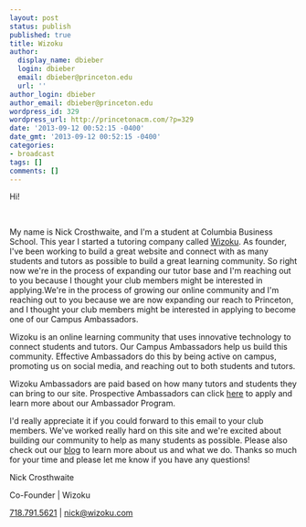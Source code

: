 ```yaml
---
layout: post
status: publish
published: true
title: Wizoku
author:
  display_name: dbieber
  login: dbieber
  email: dbieber@princeton.edu
  url: ''
author_login: dbieber
author_email: dbieber@princeton.edu
wordpress_id: 329
wordpress_url: http://princetonacm.com/?p=329
date: '2013-09-12 00:52:15 -0400'
date_gmt: '2013-09-12 00:52:15 -0400'
categories:
- broadcast
tags: []
comments: []
---
```

<p>Hi!</p>
<p>&nbsp;</p>
<p>My name is Nick Crosthwaite, and I'm a student at Columbia Business School. This year I started a tutoring company called <a href="http://u755098.sendgrid.org/wf/click?upn=ZEsS57tPJhkOujVbdjO8Bc15XRI163dfwLJ67-2B1T3mU-3D_e9TL42NWWD6ISM1N4VBC0P8wpU0mBlmNA0PW5XqAafchrjSiESX02tRIrYWbK6x2hT81eHVHit98OhqrZyJZ8lihhoMMueJw0IkO46lKhK3z-2BHTJF6LEXUKRfLqhQtye-2Byl5ltkhi2JKasBaORpUEGoaSRgNVvpZ5DjdkSaTYcT3VGhk9QXviUmy3SSufy-2Fcl6Dlm340wrLlmXzw0oNeIgAIZUMuNasoQA0GHQrvgkkBh5nHk9ryfCjyfKnTlVCuXJKYsaN75GDNpAxSFiL9suJO4xWu-2Bn6pDjIh4lHzoXklcbdEYJH2avidIfl70JaCobA4ofX2-2BUbC6DF1WOEiiKv-2Bp7wI6ThfiCT4785Ik3Q-3D" target="_blank">Wizoku</a>. As founder, I've been working to build a great website and connect with as many students and tutors as possible to build a great learning community. So right now we're in the process of expanding our tutor base and I'm reaching out to you because I thought your club members might be interested in applying.We're in the process of growing our online community and I'm reaching out to you because we are now expanding our reach to Princeton, and I thought your club members might be interested in applying to become one of our Campus Ambassadors.</p>
<p>Wizoku is an online learning community that uses innovative technology to connect students and tutors. Our Campus Ambassadors help us build this community. Effective Ambassadors do this by being active on campus, promoting us on social media, and reaching out to both students and tutors.</p>
<p>Wizoku Ambassadors are paid based on how many tutors and students they can bring to our site. Prospective Ambassadors can click <a href="http://u755098.sendgrid.org/wf/click?upn=ZEsS57tPJhkOujVbdjO8BTo3qs8uWE8SD6N-2Br1N6mtfhzBbW1R1sm-2BqCdjam7VnY_e9TL42NWWD6ISM1N4VBC0P8wpU0mBlmNA0PW5XqAafchrjSiESX02tRIrYWbK6x2x2R7OTMJkdeSyKFUxvWjSbCA5qjY0z6dZWfBJzm9EEw22C8kW1LMFbbn6c1yKnNtTtb4jJjSx-2FQe-2BmtxuwcEQiQ4NlGW8Xs2LLQyONb34AToql5TaQYW98Jj3II1MpUh48SzGAs7W-2FuGbBVCrEM6Mn7i8F8UhEiwulm7C1Bwj9T9-2Fja7vTHsZvw-2B0kEq8Uv-2FIm-2FEMEz3TwumlmBZYmS2sNwE94az-2B-2BAzSwmrtziUgZNf2PWTWzcouw5VAfxWs8BvZPNCgJnVEN9JBPjeRTevGbEFaNfV6KVeZjxCyAUq6bU-3D" target="_blank">here</a> to apply and learn more about our Ambassador Program.</p>
<p>I'd really appreciate it if you could forward to this email to your club members. We've worked really hard on this site and we're excited about building our community to help as many students as possible. Please also check out our <a href="http://u755098.sendgrid.org/wf/click?upn=-2B0bsbcHEZ75fGl8GyXRp9XYN7g-2Bo4Zr6eT-2BNx8FOw8Q-3D_e9TL42NWWD6ISM1N4VBC0P8wpU0mBlmNA0PW5XqAafchrjSiESX02tRIrYWbK6x2ncqRaUpILQn3-2BmNeSQaLgFo9YvUqVLN6EKoIH9uljbRsglZGh-2Fbw0Xz71uJ1ul-2BFltqcQr4RgAE-2FsKv4jUcTMjTnKBSC-2BZVPoaxmbByflt5rnSOTYhdkXfp97GbqnBw8xHzTLgPGNqpoAptnyp-2B3Jc8XdQJJJygvxkcP2-2Fl4Ij6Vq8EC8AT9BBKjJQh2-2FhCS-2BbQRQV9WkK7uBqHu1JAX41NIvUkPgRjLRCmKiorw5fz5bmzjNIp0awwp-2B0fdIMD-2FxBYvvCskIG1Ei33nA-2F-2B-2BmZcfzMxFZsdSfIGh8NBX5pk-3D" target="_blank">blog</a> to learn more about us and what we do. Thanks so much for your time and please let me know if you have any questions!</p>
<p>Nick Crosthwaite</p>
<p>Co-Founder | Wizoku</p>
<p><a href="tel:718.791.5621" target="_blank">718.791.5621</a> | <a href="mailto:nick@wizoku.com" target="_blank">nick@wizoku.com</a></p>
